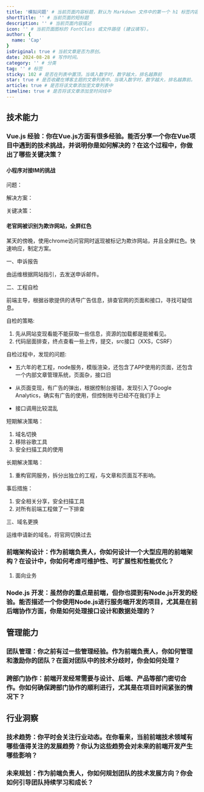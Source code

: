 ```yaml
---
title: '模拟问题' # 当前页面内容标题，默认为 Markdown 文件中的第一个 h1 标签内容
shortTitle: '' # 当前页面的短标题
description: '' # 当前页面内容描述
icon: '' # 当前页面图标的 FontClass 或文件路径 (建议填写)。
author: {
  name: 'Cap'
}
isOriginal: true # 当前文章是否为原创。
date: 2024-08-28 # 写作时间。
category: '' # 分类
tag: '' # 标签
sticky: 102 # 是否在列表中置顶。当填入数字时，数字越大，排名越靠前
star: true # 是否收藏在博客主题的文章列表中。当填入数字时，数字越大，排名越靠前。
article: true # 是否将该文章添加至文章列表中
timeline: true # 是否将该文章添加至时间线中
---
```


## 技术能力

### Vue.js 经验：你在Vue.js方面有很多经验。能否分享一个你在Vue项目中遇到的技术挑战，并说明你是如何解决的？在这个过程中，你做出了哪些关键决策？

#### 小程序对接IM的挑战

问题：

解决方案：

关键决策：

#### 老官网被识别为欺诈网站，全屏红色

某天的傍晚，使用chrome访问官网时返现被标记为欺诈网站，并且全屏红色。快速响应，制定方案。

一、申诉报告

由运维根据网站指引，去发送申诉邮件。

二、工程自检

前端主导，根据谷歌提供的诱导广告信息，排查官网的页面和接口，寻找可疑信息。

自检的策略:

1. 先从网站变现看能不能获取一些信息，资源的加载都是能被看见。
2. 代码层面排查，终点查看一些上传，提交，src接口（XXS，CSRF）

自检过程中，发现的问题:

- 五六年的老工程，node服务，模版渲染，还包含了APP使用的页面，还包含一个内部文章管理系统，页面杂，接口旧
- 从页面变现，有广告的弹出，根据控制台报错，发现引入了Google Analytics，确实有广告的使用，但控制账号已经不在我们手上

- 接口调用比较混乱

短期解决策略：

1. 域名切换
2. 移除谷歌工具
3. 安全扫描工具的使用

长期解决策略：

1. 重构官网服务，拆分出独立的工程，与文章和页面互不影响。

事后措施：

1. 安全相关分享，安全扫描工具
2. 对所有前端工程做了一下排查

三、域名更换

运维申请新的域名，将官网切换过去

### 前端架构设计：作为前端负责人，你如何设计一个大型应用的前端架构？在设计中，你如何考虑可维护性、可扩展性和性能优化？

1. 面向业务

### Node.js 开发：虽然你的重点是前端，但你也提到有Node.js开发的经验。能否描述一个你使用Node.js进行服务端开发的项目，尤其是在前后端协作方面，你是如何处理接口设计和数据处理的？

## 管理能力

### 团队管理：你之前有过一些管理经验。作为前端负责人，你如何管理和激励你的团队？在面对团队中的技术分歧时，你会如何处理？

### 跨部门协作：前端开发经常需要与设计、后端、产品等部门密切合作。你如何确保跨部门协作的顺利进行，尤其是在项目时间紧张的情况下？

## 行业洞察

### 技术趋势：你平时会关注行业动态。在你看来，当前前端技术领域有哪些值得关注的发展趋势？你认为这些趋势会对未来的前端开发产生哪些影响？

### 未来规划：作为前端负责人，你如何规划团队的技术发展方向？你会如何引导团队持续学习和成长？
